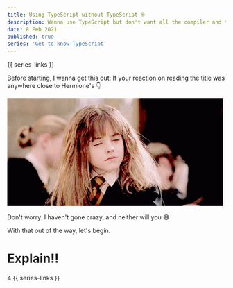 ```yaml
---
title: Using TypeScript without TypeScript 🤓
description: Wanna use TypeScript but don't want all the compiler and tooling overhead? Read on to know how.
date: 8 Feb 2021
published: true
series: 'Get to know TypeScript'
---
```


{{ series-links }}

Before starting, I wanna get this out: If your reaction on reading the title was anywhere close to Hermione's 👇

![Hermione losing her mind](../../static/media/using-ts-without-ts-hermione-goes-crazy.gif)

Don't worry. I haven't gone crazy, and neither will you 😄

With that out of the way, let's begin.

# Explain!!

4
{{ series-links }}
